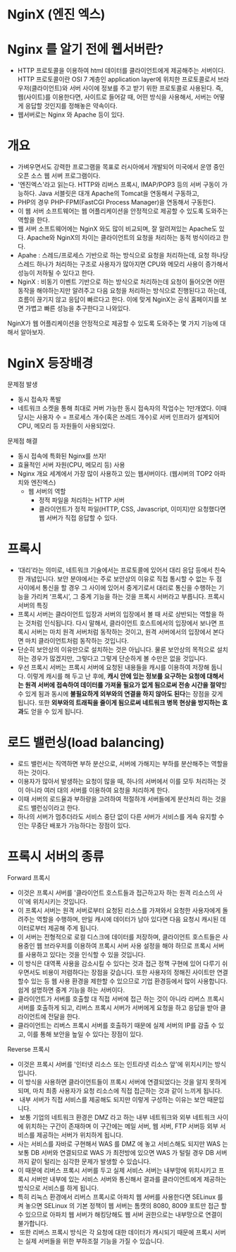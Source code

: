 # NginX (엔진 엑스)

# Nginx 를 알기 전에 웹서버란?
- HTTP 프로토콜을 이용하여 html 데이터를 클라이언트에게 제공해주는 서버이다. HTTP 프로토콜이란 OSI 7 계층인 application layer에 위치한 프로토콜로서 브라우저(클라이언트)와 서버 사이에 정보를 주고 받기 위한 프로토콜로 사용된다. 즉, 웹(사이트)를 이용한다면, 사이트로 들어갈 때, 어떤 방식을 사용해서, 서버는 어떻게 응답할 것인지를 정해놓은 약속이다.
- 웹서버로는 Nginx 와 Apache 등이 있다.


# 개요
- 가벼우면서도 강력한 프로그램을 목표로 러시아에서 개발되어 미국에서 운영 중인 오픈 소스 웹 서버 프로그램이다.
- '엔진엑스'라고 읽는다. HTTP와 리버스 프록시, IMAP/POP3 등의 서버 구동이 가능하다. Java 서블릿은 대개 Apache의 Tomcat을 연동해서 구동하고,
- PHP의 경우 PHP-FPM(FastCGI Process Manager)을 연동해서 구동한다.
- 이 웹 서버 소프트웨어는 웹 어플리케이션을 안정적으로 제공할 수 있도록 도와주는 역할을 한다.
- 웹 서버 소프트웨어에는 NginX 와도 많이 비교되며, 잘 알려져있는 Apache도 있다. Apache와 NginX의 차이는 클라이언트의 요청을 처리하는 동적 벙식이라고 한다.
- Apahe : 스레드/프로세스 기반으로 하는 방식으로 요청을 처리하는데, 요청 하나당 스레드 하나가 처리하는 구조로 사용자가 많아지면 CPU와 메모리 사용이 증가해서 성능이 저하될 수 있다고 한다.
- NginX : 비동기 이벤트 기반으로 하는 방식으로 처리하는데 요청이 들어오면 어떤 동작을 해야하는지만 알려주고 다음 요청을 처리하는 방식으로 진행된다고 하는데, 흐름이 끊기지 않고 응답이 빠르다고 한다. 이에 맞게 NginX는 공식 홈페이지를 보면 가볍고 빠른 성능을 추구한다고 나와있다.


NginX가 웹 어플리케이션을 안정적으로 제공할 수 있도록 도와주는 몇 가지 기능에 대해서 알아보자.

# NginX 등장배경
문제점 발생
- 동시 접속자 폭발
- 네트워크 소켓을 통해 최대로 커버 가능한 동시 접속자의 작업수는 1만개였다. 이때 당시는 사용자 수 = 프로세스 개수(혹은 쓰레드 개수)로 서버 인프라가 설계되어 CPU, 메모리 등 자원들이 사용되었다.

문제점 해결
- 동시 접속에 특화된 Nginx를 쓰자!
- 효율적인 서버 자원(CPU, 메모리 등) 사용 
- Nginx 개요
   세계에서 가장 많이 사용하고 있는 웹서버이다. (웹서버의 TOP2 아파치와 엔진엑스)
  - 웹 서버의 역할 
    - 정적 파일을 처리하는 HTTP 서버
    -  클라이언트가 정적 파일(HTTP, CSS, Javascript, 이미지)만 요청했다면 웹 서버가 직접 응답할 수 있다.




# 프록시
- ‘대리’라는 의미로, 네트워크 기술에서는 프로토콜에 있어서 대리 응답 등에서 친숙한 개념입니다. 보안 분야에서는 주로 보안상의 이유로 직접 통시할 수 없는 두 점 사이에서 통신을 할 경우 그 사이에 있어서 중게기로서 대리로 통신을 수행하는 기능을 가리켜 ‘프록시’, 그 중계 기능을 하는 것을 프록시 서버라고 부릅니다.
  프록시 서버의 특징
- 프록시 서버는 클라이언트 입장과 서버의 입장에서 볼 때 서로 상반되는 역할을 하는 것처럼 인식됩니다. 다시 말해서, 클라이언트 호스트에서의 입장에서 보나면 프록시 서버는 마치 원격 서버처럼 동작하는 것이고, 원격 서버에서의 입장에서 본다면 마치 클라이언트처럼 동작하는 것입니다.
- 단순히 보안상의 이유만으로 설치하는 것은 아닙니다. 물론 보안상의 목적으로 설치하는 경우가 많겠지만, 그렇다고 그렇게 단순하게 볼 수만은 없을 것입니다.
- 우선 프록시 서버는 프록시 서버에 요청된 내용들을 캐시를 이용하여 저장해 둡니다. 이렇게 캐시를 해 두고 난 후에, **캐시 안에 있는 정보를 요구하는 요청에 대해서는 원격 서버에 접속하여 데이터를 가져올 필요가 없게 됨으로써 전송 시간을 절약**할 수 있게 됨과 동시에 **불필요하게 외부와의 연결을 하지 않아도 된다**는 장점을 갖게 됩니다. 또한 **외부와의 트래픽을 줄이게 됨으로써 네트워크 병목 현상을 방지하는 효과**도 얻을 수 있게 됩니다.

# 로드 밸런싱(load balancing)
- 로드 밸런서는 직역하면 부하 분산으로, 서버에 가해지는 부하를 분산해주는 역할을 하는 것이다.
- 이용자가 많아서 발생하는 요청이 많을 때, 하나의 서버에서 이를 모두 처리하는 것이 아니라 여러
  대의 서버를 이용하여 요청을 처리하게 한다.
- 이때 서버의 로드율과 부하량을 고려하여 적절하개 서버들에게 분산처리 하는 것을 로드 밸런싱이라고 한다.
- 하나의 서버가 멈추더라도 서비스 중단 없이 다른 서버가 서비스를 게속 유지할 수 인는 무중단 배포가 가능하다는 장점이 있다.


# 프록시 서버의 종류

Forward 프록시
- 이것은 프록시 서버를 '클라이언트 호스트들과 접근하고자 하는 원격 리소스의 사이'에 위치시키는 것입니다.
- 이 프록시 서버는 원격 서버로부터 요청된 리소스를 가져와서 요청한 사용자에게 돌려주는 역할을 수행하며, 만일 캐시에 데이터가 남아 있다면 다음 요청시 캐시된 데이터로부터 제공해 주게 됩니다. 
- 이 서버는 전형적으로 로컬 디스크에 데이터를 저장하며, 클라이언트 호스트들은 사용중인 웹 브라우저를 이용하여 프록시 서버 사용 설정을 해야 하므로 프록시 서버를 사용하고 있다는 것을 인식할 수 있을 것입니다.
- 이 방식은 대역폭 사용을 감소시킬 수 있다는 것과 접근 정책 구현에 있어 다루기 쉬우면서도 비용이 저렴하다는 장점을 갖습니다. 또한 사용자의 정해진 사이트만 연결할수 있는 등 웹 사용 환경을 제한할 수 있으므로 기업 환경등에서 많이 사용합니다.
  쉽게 설명하면 중계 기능을 하는 서버이다.
- 클라이언트가 서버를 호출할 대 직접 서버에 접근 하는 것이 아니라 리버스 프록시 서버를 호출하게 되고, 리버스 프록시 서버가 서버에게 요청을 하고 응답을 받아 클라이언트에 전달을 한다.
- 클라이언트는 리버스 프록시 서버를 호출하기 때문에 실제 서버의 IP를 감출 수 있고, 이를 통해 보안을 높일 수 있다는 장점이 있다.

Reverse 프록시
- 이것은 프록시 서버를 '인터넷 리소스 또는 인트라넷 리소스 앞'에 위치시키는 방식입니다. 
- 이 방식을 사용하면 클라이언트들이 프록시 서버에 연결되었다는 것을 알지 못하게 되며, 마치 최종 사용자가 요청 리소스에 직접 접근하는 것과 같이 느끼게 됩니다.
-  내부 서버가 직접 서비스를 제공해도 되지만 이렇게 구성하는 이유는 보안 때문입니다.
-  보통 기업의 네트워크 환경은 DMZ 라고 하는 내부 네트워크와 외부 네트워크 사이에 위치하는 구간이 존재하며 이 구간에는 메일 서버, 웹 서버, FTP 서버등 외부 서비스를 제공하는 서버가 위치하게 됩니다. 
- 사는 서비스를 자바로 구현해서 WAS 를 DMZ 에 놓고 서비스해도 되지만 WAS 는 보통 DB 서버와 연결되므로 WAS 가 최전방에 있으면 WAS 가 털릴 경우 DB 서버까지 같이 털리는 심각한 문제가 발생할 수 있습니다.
- 이 때문에 리버스 프록시 서버를 두고 실제 서비스 서버는 내부망에 위치시키고 프록시 서버만 내부에 있는 서비스 서버와 통신해서 결과를 클라이언트에게 제공하는 방식으로 서비스를 하게 됩니다. 
- 특히 리눅스 환경에서 리버스 프록시로 아파치 웹 서버를 사용한다면 SELinux 를 켜 놓으면 SELinux 의 기본 정책이 웹 서버는 톰캣의 8080, 8009 포트만 접근 할 수 있으므로 아파치 웹 서버가 해킹당해도 웹 서버 권한으로는 내부망으로 연결이 불가합니다.
-  또한 리버스 프록시 방식은 각 요청에 대한 데이터가 캐시되기 때문에 프록시 서버는 실제 서버들을 위한 부하조절 기능을 가질 수 있습니다.